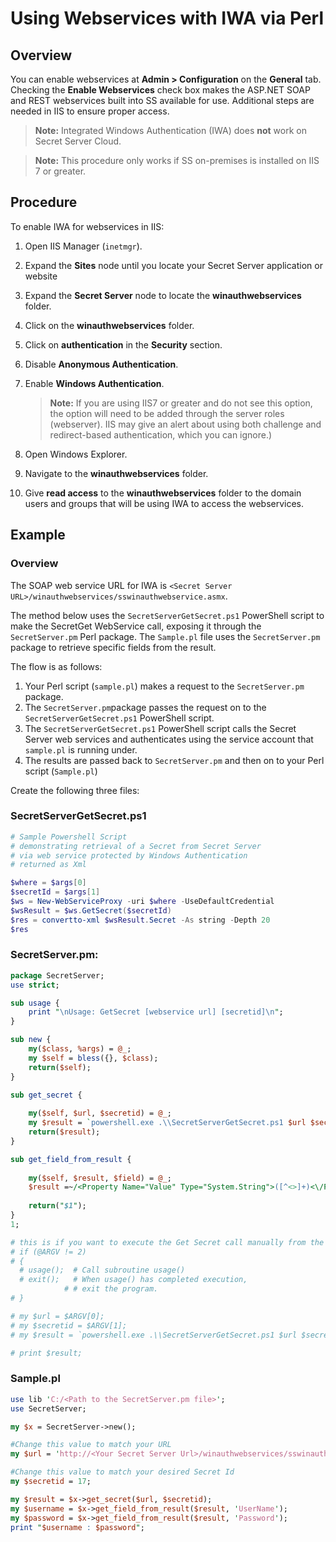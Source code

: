 [title]: # (Using Webservices with IWA via Perl)
[tags]: # (API,Scripting,perl,webservices,IWA,authentication)
[priority]: # (1000)

# Using Webservices with IWA via Perl

## Overview 

You can enable webservices at **Admin \> Configuration** on the **General** tab. Checking the **Enable Webservices** check box makes the ASP.NET SOAP and REST webservices built into SS available for use. Additional steps are needed in IIS to ensure proper access. 

> **Note:** Integrated Windows Authentication (IWA) does **not** work on Secret Server Cloud. 

> **Note:** This procedure only works if SS on-premises is installed on IIS 7 or greater.

## Procedure 

 To enable IWA for webservices in IIS:

1. Open IIS Manager (`inetmgr`).

1. Expand the **Sites** node until you locate your Secret Server application or website

1. Expand the **Secret Server** node to locate the **winauthwebservices** folder.

1. Click on the **winauthwebservices** folder.

1. Click on **authentication** in the **Security** section. 

1. Disable **Anonymous Authentication**.

1. Enable **Windows Authentication**. 

   > **Note:** If you are using IIS7 or greater and do not see this option, the option will need to be added through the server roles (webserver). IIS may give an alert about using both challenge and redirect-based authentication, which you can ignore.)

1. Open Windows Explorer.

1. Navigate to the **winauthwebservices** folder.

1. Give **read access** to the **winauthwebservices** folder to the domain users and groups that will be using IWA to access the webservices.

## Example

### Overview

The SOAP web service URL for IWA is `<Secret Server URL>/winauthwebservices/sswinauthwebservice.asmx`.

The method below uses the `SecretServerGetSecret.ps1` PowerShell script to  make the SecretGet WebService call, exposing it through the `SecretServer.pm` Perl package. The `Sample.pl` file uses the `SecretServer.pm` package to retrieve specific fields from the result.

The flow is as follows:

1. Your Perl script (`sample.pl`) makes a request to the `SecretServer.pm` package.
1. The `SecretServer.pm`package passes the request on to the `SecretServerGetSecret.ps1` PowerShell script.
1. The `SecretServerGetSecret.ps1` PowerShell script calls the Secret Server web services and authenticates using the service account that `sample.pl` is running under.
1. The results are passed back to `SecretServer.pm` and then on to your Perl script (`Sample.pl`)

Create the following three files:

### SecretServerGetSecret.ps1

```powershell
# Sample Powershell Script
# demonstrating retrieval of a Secret from Secret Server
# via web service protected by Windows Authentication 
# returned as Xml

$where = $args[0]
$secretId = $args[1]
$ws = New-WebServiceProxy -uri $where -UseDefaultCredential
$wsResult = $ws.GetSecret($secretId)
$res = convertto-xml $wsResult.Secret -As string -Depth 20
$res
```
### SecretServer.pm:

```perl
package SecretServer;
use strict;

sub usage {    
    print "\nUsage: GetSecret [webservice url] [secretid]\n";
}

sub new {    
    my($class, %args) = @_;
    my $self = bless({}, $class);
    return($self);
}

sub get_secret {
        
    my($self, $url, $secretid) = @_;
    my $result = `powershell.exe .\\SecretServerGetSecret.ps1 $url $secretid`;
    return($result);
}

sub get_field_from_result {
        
    my($self, $result, $field) = @_;
    $result =~/<Property Name="Value" Type="System.String">([^<>]+)<\/Property>(?:\s*<Property Name="(?!FieldName)[^"]+"[^>]+>[^<]+<\/Property>\s*)*<Property Name="FieldName"[^<>]+>$field<\/Property>/gsi;
    
    return("$1");
}
1;

# this is if you want to execute the Get Secret call manually from the command line
# if (@ARGV != 2)
# {
  # usage();  # Call subroutine usage()
  # exit();   # When usage() has completed execution,
            # # exit the program.
# }

# my $url = $ARGV[0];
# my $secretid = $ARGV[1];
# my $result = `powershell.exe .\\SecretServerGetSecret.ps1 $url $secretid`;

# print $result;
```
### Sample.pl

```perl
use lib 'C:/<Path to the SecretServer.pm file>';
use SecretServer;

my $x = SecretServer->new();

#Change this value to match your URL
my $url = 'http://<Your Secret Server Url>/winauthwebservices/sswinauthwebservice.asmx';

#Change this value to match your desired Secret Id
my $secretid = 17; 

my $result = $x->get_secret($url, $secretid);
my $username = $x->get_field_from_result($result, 'UserName');
my $password = $x->get_field_from_result($result, 'Password');
print "$username : $password";


```